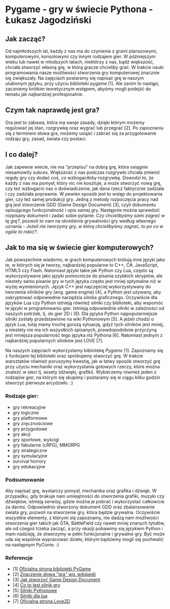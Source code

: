 # Pygame - gry w świecie Pythona - Łukasz Jagodziński

## Jak zacząć?

Od najmłodszych lat, każdy z nas ma do czynienia z grami planszowymi, komputerowymi, konsolowymi czy innym rodzajem gier.
W późniejszym wieku lub nawet w młodszych latach, niektórzy z nas, bądź większość, chciała stworzyć własną grę, w którą
gracze chcieliby grać. W trakcie nauki programowania nasze możliwości stworzenia gry komputerowej znacznie się zwiększały.
Na zajęciach postaramy się napisać grę w naszym ulubionym języku, przy użyciu biblioteki pygame [1].
Ale zanim to nastąpi, zaczniemy krótkim teoretycznym wstępem, abyśmy mogli podejść do tematu jak najbardziej profesjonalnie.

## Czym tak naprawdę jest gra?

Gra jest to zabawa, która ma swoje zasady, dzięki którym możemy regulować jej stan, rozgrywkę oraz wygrać lub przegrać [2].
Po zapoznaniu się z terminem słowa gra, możemy usiąść i zabrać się za przygotowanie rodzaju gry, zasad, świata czy postaci.

## I co dalej?

Jak zapewne wiecie, nie ma "przepisu" na dobrą grę, która osiągnie niesamowity sukces. Większość z nas podczas rozgrywki
chciała zmienić reguły gry czy dodać coś, co wzbogaciłoby rozgrywkę. Dowodzi to, że każdy z nas ma pomysł, który nic nie kosztuje,
a może stworzyć nową grę, czy też wzbogacić nas o doświadczenie, jak dana rzecz faktycznie zadziała i czy zadziała poprawnie.
W pewien sposób jest to wstęp do projektowania gier, czy też samej produkcji gry. Jedną z metody rozpoczęcia pracy nad grą jest
stworzenie GDD (Game Design Document) [3], czyli dokumentu opisującego funkcjonalność i opis samej gry. Następnie można sprawdzić
rozpisany dokument i zadać sobie pytanie: *Czy chcielibyśmy sami zagrać w tę grę?*, pozwoli to nam na określenie grywalności gry według
własnego uznania - *Jeżeli nie tworzymy gry, w którą chcielibyśmy zagrać, to po co w ogóle to robić?*.

## Jak to ma się w świecie gier komputerowych?

Jak powszechnie wiadomo, w grach komputerowych królują inne języki jako te, w których się je tworzy, najbardziej popularne to C++, C#, JavaScript, HTML5
czy Flash. Natomiast języki takie jak Python czy Lua, często są wykorzystywane jako języki pomocnicze do pisania szybkich skryptów, ale niestety samo
pisanie gry w tych języka często jest mniej optymalne niż w wyżej wymienionych. Język C++ jest najczęściej wykorzystywany do tworzenia silników gry
(ang. game engine) [4], a Python jest używany, aby oskryptować odpowiednie narzędzia silnika graficznego. Oczywiście dla języków Lua czy Python istnieją również silniki
czy biblioteki, aby wspomóc te języki w programowaniu gier. Istnieją odpowiednie silniki w zależności od naszych potrzeb, tj. do gier 2D i 3D.
Dla języka Python najpopularniejsze silniki zostały przedstawione na wiki Pythonowym [5]. A jeżeli chodzi o język Lua, tutaj mamy trochę gorszą sytuację, gdyż tych
silników jest mniej, a niestety nie ma ich wszystkich spisanych, prawdopodobnie przyczyną jest mniejsza popularność tego języka niż Pythona [6].
Natomiast jednym z najbardziej popularnych silników jest LOVE [7].

Na naszych zajęciach wykorzystamy bibliotekę *Pygame* [1]. Zapoznamy się z funkcjami tej biblioteki oraz spróbujemy stworzyć grę.
W trakcie warsztatów również poruszymy kwestię, jak w łatwy sposób stworzyć grę przy użyciu mechaniki oraz wykorzystania gotowych rzeczy, które
można znaleźć w sieci tj. assety (dźwięki, grafiki). Wybierzemy również jeden z rodzajów gier, na którym się skupimy i postaramy się w ciągu
kilku godzin stworzyć pierwsze arcydzieło. :)

### Rodzaje gier:
* gry rekreacyjne
* gry logiczne
* gry platformowe
* gry zręcznościowe
* gry przygodowe
* gry akcji
* gry sportowe, wyścigi
* gry fabularne (cRPG), MMORPG
* gry strategiczne
* gry symulacyjne
* survival horrory
* gry edukacyjne

### Podsumowanie

Aby napisać grę, wystarczy pomysł, mechanika oraz grafika i dźwięk. W przypadku, gdy brakuje nam umiejętności do stworzenia grafiki, muzyki czy dźwięków,
istnieją serwisy, gdzie można je pobrać i wykorzystać całkowicie za darmo. Odpowiednio stworzony dokument GDD oraz zbalansowanie świata gry, pozwoli na
stworzenie gry, która będzie grywalna. Oczywiście wszystkie elementy, z którymi się zapoznamy, nie dadzą nam możliwości stworzenia gier takich jak GTA, BattleField
czy nawet mniej znanych tytułów, ale od czegoś trzeba zacząć, a przy okazji pobawimy się językiem Python i mam nadzieję, że stworzymy w pełni funkcjonalne i grywalne
gry. Być może uda się wspólnie wypracować dzieło, którym będziemy mogli się pochwalić na następnym PyConie. :)

### Referencje

* [1] [Oficjalna strona biblioteki PyGame](http://www.pygame.org/)
* [2] [Znaczenie słowa "gra" wg. wikipedii](http://pl.wikipedia.org/wiki/Gra)
* [3] [Jak stworzyć Game Design Document](http://www.gamasutra.com/view/feature/131632/creating_a_great_design_document.php)
* [4] [Co to jest silnik gry](http://en.wikipedia.org/wiki/Game_engine)
* [5] [Silniki Pythonowe](https://wiki.python.org/moin/PythonGames)
* [6] [Silniki dla lua](http://www.gamefromscratch.com/post/2012/09/21/Battle-of-the-Lua-Game-Engines-Corona-vs-Gideros-vs-Love-vs-Moai.aspx)
* [7] [Oficjalna strona Love2D](http://love2d.org/)

<!-- Przeczytane: Piotr Kasprzyk -->
